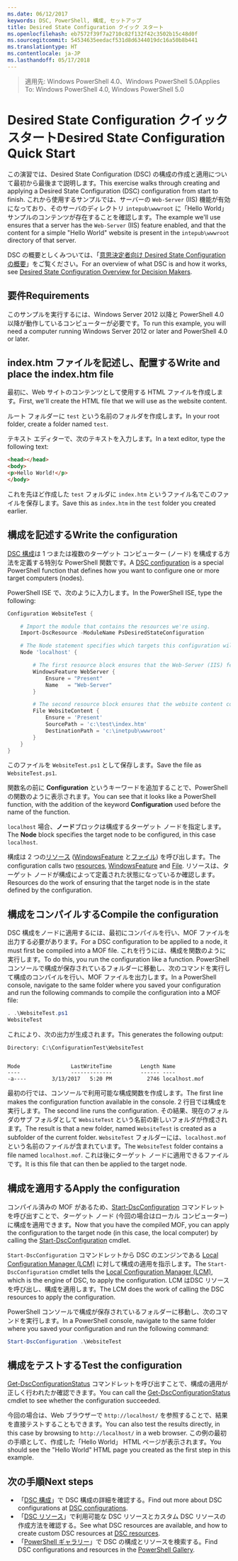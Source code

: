 ```yaml
---
ms.date: 06/12/2017
keywords: DSC, PowerShell, 構成, セットアップ
title: Desired State Configuration クイック スタート
ms.openlocfilehash: eb7572f39f7a2710c82f132f42c3502b15c48d0f
ms.sourcegitcommit: 54534635eedacf531d8d6344019dc16a50b8b441
ms.translationtype: HT
ms.contentlocale: ja-JP
ms.lasthandoff: 05/17/2018
---
```

> <span data-ttu-id="e6086-103">適用先: Windows PowerShell 4.0、Windows PowerShell 5.0</span><span class="sxs-lookup"><span data-stu-id="e6086-103">Applies To: Windows PowerShell 4.0, Windows PowerShell 5.0</span></span>

# <a name="desired-state-configuration-quick-start"></a><span data-ttu-id="e6086-104">Desired State Configuration クイック スタート</span><span class="sxs-lookup"><span data-stu-id="e6086-104">Desired State Configuration Quick Start</span></span>

<span data-ttu-id="e6086-105">この演習では、Desired State Configuration (DSC) の構成の作成と適用について最初から最後まで説明します。</span><span class="sxs-lookup"><span data-stu-id="e6086-105">This exercise walks through creating and applying a Desired State Configuration (DSC) configuration from start to finish.</span></span>
<span data-ttu-id="e6086-106">これから使用するサンプルでは、サーバーの `Web-Server` (IIS) 機能が有効になっており、そのサーバのディレクトリ `intepub\wwwroot` に「Hello World」サンプルのコンテンツが存在することを確認します。</span><span class="sxs-lookup"><span data-stu-id="e6086-106">The example we'll use ensures that a server has the `Web-Server` (IIS) feature enabled, and that the content for a simple "Hello World" website is present in the `intepub\wwwroot` directory of that server.</span></span>

<span data-ttu-id="e6086-107">DSC の概要としくみついては、「[意思決定者向け Desired State Configuration の概要](decisionMaker.md)」をご覧ください。</span><span class="sxs-lookup"><span data-stu-id="e6086-107">For an overview of what DSC is and how it works, see [Desired State Configuration Overview for Decision Makers](decisionMaker.md).</span></span>

## <a name="requirements"></a><span data-ttu-id="e6086-108">要件</span><span class="sxs-lookup"><span data-stu-id="e6086-108">Requirements</span></span>

<span data-ttu-id="e6086-109">このサンプルを実行するには、Windows Server 2012 以降と PowerShell 4.0 以降が動作しているコンピューターが必要です。</span><span class="sxs-lookup"><span data-stu-id="e6086-109">To run this example, you will need a computer running Windows Server 2012 or later and PowerShell 4.0 or later.</span></span>

## <a name="write-and-place-the-indexhtm-file"></a><span data-ttu-id="e6086-110">index.htm ファイルを記述し、配置する</span><span class="sxs-lookup"><span data-stu-id="e6086-110">Write and place the index.htm file</span></span>

<span data-ttu-id="e6086-111">最初に、Web サイトのコンテンツとして使用する HTML ファイルを作成します。</span><span class="sxs-lookup"><span data-stu-id="e6086-111">First, we'll create the HTML file that we will use as the website content.</span></span>

<span data-ttu-id="e6086-112">ルート フォルダーに `test` という名前のフォルダを作成します。</span><span class="sxs-lookup"><span data-stu-id="e6086-112">In your root folder, create a folder named `test`.</span></span>

<span data-ttu-id="e6086-113">テキスト エディターで、次のテキストを入力します。</span><span class="sxs-lookup"><span data-stu-id="e6086-113">In a text editor, type the following text:</span></span>

```html
<head></head>
<body>
<p>Hello World!</p>
</body>
```

<span data-ttu-id="e6086-114">これを先ほど作成した `test` フォルダに `index.htm` というファイル名でこのファイルを保存します。</span><span class="sxs-lookup"><span data-stu-id="e6086-114">Save this as `index.htm` in the `test` folder you created earlier.</span></span>

## <a name="write-the-configuration"></a><span data-ttu-id="e6086-115">構成を記述する</span><span class="sxs-lookup"><span data-stu-id="e6086-115">Write the configuration</span></span>

<span data-ttu-id="e6086-116">[DSC 構成](configurations.md)は 1 つまたは複数のターゲット コンピューター (ノード) を構成する方法を定義する特別な PowerShell 関数です。</span><span class="sxs-lookup"><span data-stu-id="e6086-116">A [DSC configuration](configurations.md) is a special PowerShell function that defines how you want to configure one or more target computers (nodes).</span></span>

<span data-ttu-id="e6086-117">PowerShell ISE で、次のように入力します。</span><span class="sxs-lookup"><span data-stu-id="e6086-117">In the PowerShell ISE, type the following:</span></span>

```powershell
Configuration WebsiteTest {

    # Import the module that contains the resources we're using.
    Import-DscResource -ModuleName PsDesiredStateConfiguration

    # The Node statement specifies which targets this configuration will be applied to.
    Node 'localhost' {

        # The first resource block ensures that the Web-Server (IIS) feature is enabled.
        WindowsFeature WebServer {
            Ensure = "Present"
            Name   = "Web-Server"
        }

        # The second resource block ensures that the website content copied to the website root folder.
        File WebsiteContent {
            Ensure = 'Present'
            SourcePath = 'c:\test\index.htm'
            DestinationPath = 'c:\inetpub\wwwroot'
        }
    }
}
```

<span data-ttu-id="e6086-118">このファイルを `WebsiteTest.ps1` として保存します。</span><span class="sxs-lookup"><span data-stu-id="e6086-118">Save the file as `WebsiteTest.ps1`.</span></span>

<span data-ttu-id="e6086-119">関数名の前に **Configuration** というキーワードを追加することで、PowerShell の関数のように表示されます。</span><span class="sxs-lookup"><span data-stu-id="e6086-119">You can see that it looks like a PowerShell function, with the addition of the keyword **Configuration** used before the name of the function.</span></span>

<span data-ttu-id="e6086-120">`localhost` 場合、**ノード**ブロックは構成するターゲット ノードを指定します。</span><span class="sxs-lookup"><span data-stu-id="e6086-120">The **Node** block specifies the target node to be configured, in this case `localhost`.</span></span>

<span data-ttu-id="e6086-121">構成は 2 つの[リソース](resources.md) ([WindowsFeature](windowsFeatureResource.md) と[ファイル](fileResource.md)) を呼び出します。</span><span class="sxs-lookup"><span data-stu-id="e6086-121">The configuration calls two [resources](resources.md), [WindowsFeature](windowsFeatureResource.md) and [File](fileResource.md).</span></span>
<span data-ttu-id="e6086-122">リソースは、ターゲット ノードが構成によって定義された状態になっているか確認します。</span><span class="sxs-lookup"><span data-stu-id="e6086-122">Resources do the work of ensuring that the target node is in the state defined by the configuration.</span></span>

## <a name="compile-the-configuration"></a><span data-ttu-id="e6086-123">構成をコンパイルする</span><span class="sxs-lookup"><span data-stu-id="e6086-123">Compile the configuration</span></span>

<span data-ttu-id="e6086-124">DSC 構成をノードに適用するには、最初にコンパイルを行い、MOF ファイルを出力する必要があります。</span><span class="sxs-lookup"><span data-stu-id="e6086-124">For a DSC configuration to be applied to a node, it must first be compiled into a MOF file.</span></span>
<span data-ttu-id="e6086-125">これを行うには、構成を関数のように実行します。</span><span class="sxs-lookup"><span data-stu-id="e6086-125">To do this, you run the configuration like a function.</span></span>
<span data-ttu-id="e6086-126">PowerShell コンソールで構成が保存されているフォルダーに移動し、次のコマンドを実行して構成のコンパイルを行い、MOF ファイルを出力します。</span><span class="sxs-lookup"><span data-stu-id="e6086-126">In a PowerShell console, navigate to the same folder where you saved your configuration and run the following commands to compile the configuration into a MOF file:</span></span>

```powershell
. .\WebsiteTest.ps1
WebsiteTest
```

<span data-ttu-id="e6086-127">これにより、次の出力が生成されます。</span><span class="sxs-lookup"><span data-stu-id="e6086-127">This generates the following output:</span></span>

```
Directory: C:\ConfigurationTest\WebsiteTest


Mode                LastWriteTime         Length Name
----                -------------         ------ ----
-a----        3/13/2017   5:20 PM           2746 localhost.mof
```

<span data-ttu-id="e6086-128">最初の行では、コンソールで利用可能な構成関数を作成します。</span><span class="sxs-lookup"><span data-stu-id="e6086-128">The first line makes the configuration function available in the console.</span></span>
<span data-ttu-id="e6086-129">2 行目では構成を実行します。</span><span class="sxs-lookup"><span data-stu-id="e6086-129">The second line runs the configuration.</span></span>
<span data-ttu-id="e6086-130">その結果、現在のフォルダのサブ フォルダとして `WebsiteTest` という名前の新しいフォルダが作成されます。</span><span class="sxs-lookup"><span data-stu-id="e6086-130">The result is that a new folder, named `WebsiteTest` is created as a subfolder of the current folder.</span></span>
<span data-ttu-id="e6086-131">`WebsiteTest` フォルダーには、`localhost.mof` という名前のファイルが含まれています。</span><span class="sxs-lookup"><span data-stu-id="e6086-131">The `WebsiteTest` folder contains a file named `localhost.mof`.</span></span>
<span data-ttu-id="e6086-132">これは後にターゲット ノードに適用できるファイルです。</span><span class="sxs-lookup"><span data-stu-id="e6086-132">It is this file that can then be applied to the target node.</span></span>

## <a name="apply-the-configuration"></a><span data-ttu-id="e6086-133">構成を適用する</span><span class="sxs-lookup"><span data-stu-id="e6086-133">Apply the configuration</span></span>

<span data-ttu-id="e6086-134">コンパイル済みの MOF があるため、[Start-DscConfiguration](/reference/5.1/PSDesiredStateConfiguration/Start-DscConfiguration) コマンドレットを呼び出すことで、ターゲット ノード (今回の場合はローカル コンピューター) に構成を適用できます。</span><span class="sxs-lookup"><span data-stu-id="e6086-134">Now that you have the compiled MOF, you can apply the configuration to the target node (in this case, the local computer) by calling the [Start-DscConfiguration](/reference/5.1/PSDesiredStateConfiguration/Start-DscConfiguration) cmdlet.</span></span>

<span data-ttu-id="e6086-135">`Start-DscConfiguration` コマンドレットから DSC のエンジンである [Local Configuration Manager (LCM)](metaConfig.md) に対して構成の適用を指示します。</span><span class="sxs-lookup"><span data-stu-id="e6086-135">The `Start-DscConfiguration` cmdlet tells the [Local Configuration Manager (LCM)](metaConfig.md), which is the engine of DSC, to apply the configuration.</span></span>
<span data-ttu-id="e6086-136">LCM はDSC リソースを呼び出し、構成を適用します。</span><span class="sxs-lookup"><span data-stu-id="e6086-136">The LCM does the work of calling the DSC resources to apply the configuration.</span></span>

<span data-ttu-id="e6086-137">PowerShell コンソールで構成が保存されているフォルダーに移動し、次のコマンドを実行します。</span><span class="sxs-lookup"><span data-stu-id="e6086-137">In a PowerShell console, navigate to the same folder where you saved your configuration and run the following command:</span></span>

```powershell
Start-DscConfiguration .\WebsiteTest
```

## <a name="test-the-configuration"></a><span data-ttu-id="e6086-138">構成をテストする</span><span class="sxs-lookup"><span data-stu-id="e6086-138">Test the configuration</span></span>

<span data-ttu-id="e6086-139">[Get-DscConfigurationStatus](/reference/5.1/PSDesiredStateConfiguration/Get-DscConfigurationStatus) コマンドレットを呼び出すことで、構成の適用が正しく行われたか確認できます。</span><span class="sxs-lookup"><span data-stu-id="e6086-139">You can call the [Get-DscConfigurationStatus](/reference/5.1/PSDesiredStateConfiguration/Get-DscConfigurationStatus) cmdlet to see whether the configuration succeeded.</span></span>

<span data-ttu-id="e6086-140">今回の場合は、Web ブラウザーで `http://localhost/` を参照することで、結果を直接テストすることもできます。</span><span class="sxs-lookup"><span data-stu-id="e6086-140">You can also test the results directly, in this case by browsing to `http://localhost/` in a web browser.</span></span>
<span data-ttu-id="e6086-141">この例の最初の手順として、作成した「Hello World」 HTML ページが表示されます。</span><span class="sxs-lookup"><span data-stu-id="e6086-141">You should see the "Hello World" HTML page you created as the first step in this example.</span></span>

## <a name="next-steps"></a><span data-ttu-id="e6086-142">次の手順</span><span class="sxs-lookup"><span data-stu-id="e6086-142">Next steps</span></span>

- <span data-ttu-id="e6086-143">「[DSC 構成](configurations.md)」で DSC 構成の詳細を確認する。</span><span class="sxs-lookup"><span data-stu-id="e6086-143">Find out more about DSC configurations at [DSC configurations](configurations.md).</span></span>
- <span data-ttu-id="e6086-144">「[DSC リソース](resources.md)」で利用可能な DSC リソースとカスタム DSC リソースの作成方法を確認する。</span><span class="sxs-lookup"><span data-stu-id="e6086-144">See what DSC resources are available, and how to create custom DSC resources at [DSC resources](resources.md).</span></span>
- <span data-ttu-id="e6086-145">「[PowerShell ギャラリー](https://www.powershellgallery.com/)」で DSC の構成とリソースを検索する。</span><span class="sxs-lookup"><span data-stu-id="e6086-145">Find DSC configurations and resources in the [PowerShell Gallery](https://www.powershellgallery.com/).</span></span>